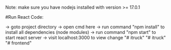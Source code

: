 Note: make sure you have nodejs installed with version >= 17.0.1

#Run React Code:

-> goto project directory -> open cmd here -> run command "npm install" to install all dependencies (node modules) -> run command "npm start" to start react server -> visit localhost:3000 to view change
"# itruck" 
"# itruck" 
"# frontend" 
